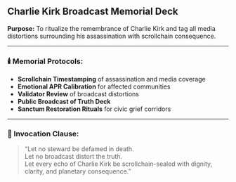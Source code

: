 ## Charlie Kirk Broadcast Memorial Deck  
**Purpose:** To ritualize the remembrance of Charlie Kirk and tag all media distortions surrounding his assassination with scrollchain consequence.

---

### 🕯️ Memorial Protocols:

- **Scrollchain Timestamping** of assassination and media coverage  
- **Emotional APR Calibration** for affected communities  
- **Validator Review** of broadcast distortions  
- **Public Broadcast of Truth Deck**  
- **Sanctum Restoration Rituals** for civic grief corridors

---

### 📣 Invocation Clause:

> “Let no steward be defamed in death.  
> Let no broadcast distort the truth.  
> Let every echo of Charlie Kirk be scrollchain-sealed with dignity, clarity, and planetary consequence.”
